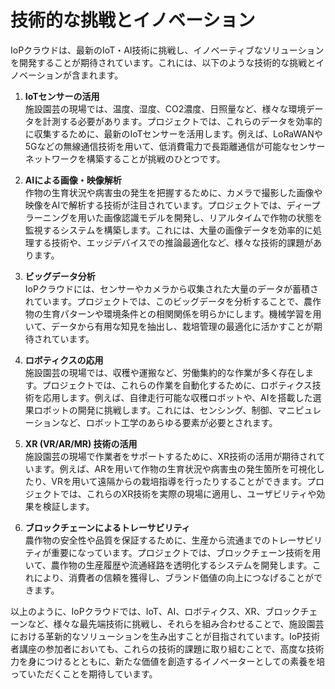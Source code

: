 # 技術的な挑戦とイノベーション

IoPクラウドは、最新のIoT・AI技術に挑戦し、イノベーティブなソリューションを開発することが期待されています。これには、以下のような技術的な挑戦とイノベーションが含まれます。

1. **IoTセンサーの活用**  
   施設園芸の現場では、温度、湿度、CO2濃度、日照量など、様々な環境データを計測する必要があります。プロジェクトでは、これらのデータを効率的に収集するために、最新のIoTセンサーを活用します。例えば、LoRaWANや5Gなどの無線通信技術を用いて、低消費電力で長距離通信が可能なセンサーネットワークを構築することが挑戦のひとつです。

2. **AIによる画像・映像解析**  
   作物の生育状況や病害虫の発生を把握するために、カメラで撮影した画像や映像をAIで解析する技術が注目されています。プロジェクトでは、ディープラーニングを用いた画像認識モデルを開発し、リアルタイムで作物の状態を監視するシステムを構築します。これには、大量の画像データを効率的に処理する技術や、エッジデバイスでの推論最適化など、様々な技術的課題があります。

3. **ビッグデータ分析**  
   IoPクラウドには、センサーやカメラから収集された大量のデータが蓄積されています。プロジェクトでは、このビッグデータを分析することで、農作物の生育パターンや環境条件との相関関係を明らかにします。機械学習を用いて、データから有用な知見を抽出し、栽培管理の最適化に活かすことが期待されています。

4. **ロボティクスの応用**  
   施設園芸の現場では、収穫や運搬など、労働集約的な作業が多く存在します。プロジェクトでは、これらの作業を自動化するために、ロボティクス技術を応用します。例えば、自律走行可能な収穫ロボットや、AIを搭載した選果ロボットの開発に挑戦します。これには、センシング、制御、マニピュレーションなど、ロボット工学のあらゆる要素が必要とされます。

5. **XR (VR/AR/MR) 技術の活用**  
   施設園芸の現場で作業者をサポートするために、XR技術の活用が期待されています。例えば、ARを用いて作物の生育状況や病害虫の発生箇所を可視化したり、VRを用いて遠隔からの栽培指導を行ったりすることができます。プロジェクトでは、これらのXR技術を実際の現場に適用し、ユーザビリティや効果を検証します。

6. **ブロックチェーンによるトレーサビリティ**  
   農作物の安全性や品質を保証するために、生産から流通までのトレーサビリティが重要になっています。プロジェクトでは、ブロックチェーン技術を用いて、農作物の生産履歴や流通経路を透明化するシステムを開発します。これにより、消費者の信頼を獲得し、ブランド価値の向上につなげることができます。

以上のように、IoPクラウドでは、IoT、AI、ロボティクス、XR、ブロックチェーンなど、様々な最先端技術に挑戦し、それらを組み合わせることで、施設園芸における革新的なソリューションを生み出すことが目指されています。IoP技術者講座の参加者においても、これらの技術的課題に取り組むことで、高度な技術力を身につけるとともに、新たな価値を創造するイノベーターとしての素養を培っていただくことを期待しています。